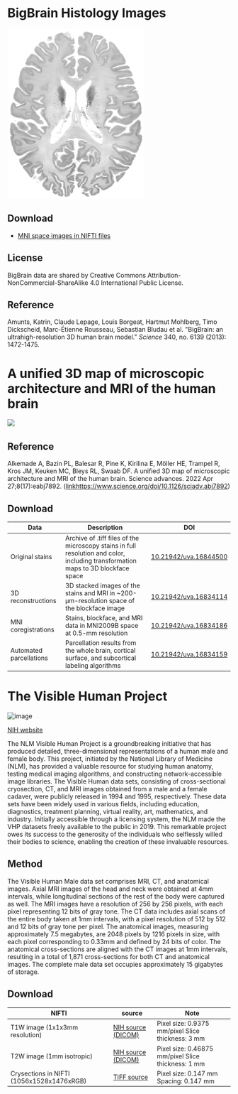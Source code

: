 # BigBrain Histology Images

![bigbrain](/images/BigBrain.png)

## Download

- [MNI space images in NIFTI files](https://pitt-my.sharepoint.com/:f:/g/personal/yehfc_pitt_edu/EpfUIKeDq0RHiayNGkt2kTEBwN_MsWerxfCxgHM2IWVe2Q?e=LdY3Nj)

## License

BigBrain data are shared by Creative Commons Attribution-NonCommercial-ShareAlike 4.0 International Public License.

## Reference

Amunts, Katrin, Claude Lepage, Louis Borgeat, Hartmut Mohlberg, Timo Dickscheid, Marc-Étienne Rousseau, Sebastian Bludau et al. "BigBrain: an ultrahigh-resolution 3D human brain model." *Science* 340, no. 6139 (2013): 1472-1475.


# A unified 3D map of microscopic architecture and MRI of the human brain

<img src="https://github.com/frankyeh/Brain-Data/assets/275569/4cdd4ec7-0330-41dd-a5ba-d65b259432ed" width=500 />

## Reference

Alkemade A, Bazin PL, Balesar R, Pine K, Kirilina E, Möller HE, Trampel R, Kros JM, Keuken MC, Bleys RL, Swaab DF. A unified 3D map of microscopic architecture and MRI of the human brain. Science advances. 2022 Apr 27;8(17):eabj7892. ([link](https://www.science.org/doi/10.1126/sciadv.abj7892)https://www.science.org/doi/10.1126/sciadv.abj7892)

## Download

| Data | Description | DOI |
| --- | --- | --- |
| Original stains | Archive of .tiff files of the microscopy stains in full resolution and color, including transformation maps to 3D blockface space | [10.21942/uva.16844500](https://doi.org/10.21942/uva.16844500) |
| 3D reconstructions | 3D stacked images of the stains and MRI in ~200-μm-resolution space of the blockface image | [10.21942/uva.16834114](https://doi.org/10.21942/uva.16834114) |
| MNI coregistrations | Stains, blockface, and MRI data in MNI2009B space at 0.5-mm resolution | [10.21942/uva.16834186](https://doi.org/10.21942/uva.16834186) |
| Automated parcellations | Parcellation results from the whole brain, cortical surface, and subcortical labeling algorithms | [10.21942/uva.16834159](https://doi.org/10.21942/uva.16834159) |


# The Visible Human Project

![image](https://github.com/frankyeh/Brain-Data/assets/275569/d766d1f5-18d8-4dc0-b9c5-aa68df798eb5)

[NIH website](https://www.nlm.nih.gov/research/visible/visible_human.html)

The NLM Visible Human Project is a groundbreaking initiative that has produced detailed, three-dimensional representations of a human male and female body. This project, initiated by the National Library of Medicine (NLM), has provided a valuable resource for studying human anatomy, testing medical imaging algorithms, and constructing network-accessible image libraries. The Visible Human data sets, consisting of cross-sectional cryosection, CT, and MRI images obtained from a male and a female cadaver, were publicly released in 1994 and 1995, respectively. These data sets have been widely used in various fields, including education, diagnostics, treatment planning, virtual reality, art, mathematics, and industry. Initially accessible through a licensing system, the NLM made the VHP datasets freely available to the public in 2019. This remarkable project owes its success to the generosity of the individuals who selflessly willed their bodies to science, enabling the creation of these invaluable resources.

## Method

The Visible Human Male data set comprises MRI, CT, and anatomical images. Axial MRI images of the head and neck were obtained at 4mm intervals, while longitudinal sections of the rest of the body were captured as well. The MRI images have a resolution of 256 by 256 pixels, with each pixel representing 12 bits of gray tone. The CT data includes axial scans of the entire body taken at 1mm intervals, with a pixel resolution of 512 by 512 and 12 bits of gray tone per pixel. The anatomical images, measuring approximately 7.5 megabytes, are 2048 pixels by 1216 pixels in size, with each pixel corresponding to 0.33mm and defined by 24 bits of color. The anatomical cross-sections are aligned with the CT images at 1mm intervals, resulting in a total of 1,871 cross-sections for both CT and anatomical images. The complete male data set occupies approximately 15 gigabytes of storage.

## Download

| NIFTI | source | Note|
|------|-----|-----|
|T1W image (1x1x3mm resolution)| [NIH source (DICOM)](https://data.lhncbc.nlm.nih.gov/public/Visible-Human/Male-Images/Visible%20Human%202.0%20-%20Peter%20Ratiu/Seriel%20Head/MR_CT_DICOM/MRI/T1/index.html) | Pixel size:		0.9375 mm/pixel Slice thickness:	3 mm|
|T2W image (1mm isotropic)| [NIH source (DICOM)](https://data.lhncbc.nlm.nih.gov/public/Visible-Human/Male-Images/Visible%20Human%202.0%20-%20Peter%20Ratiu/Seriel%20Head/MR_CT_DICOM/MRI/T2_512/index.html)| Pixel size:		0.46875 mm/pixel 	Slice thickness:	1 mm |
|Crysections in NIFTI (1056x1528x1476xRGB) | [TIFF source](https://data.lhncbc.nlm.nih.gov/public/Visible-Human/Male-Images/Visible%20Human%202.0%20-%20Peter%20Ratiu/Seriel%20Head/cryo/Axial_tiff/index.html)| Pixel size:	0.147 mm 	Spacing:	0.147 mm |
